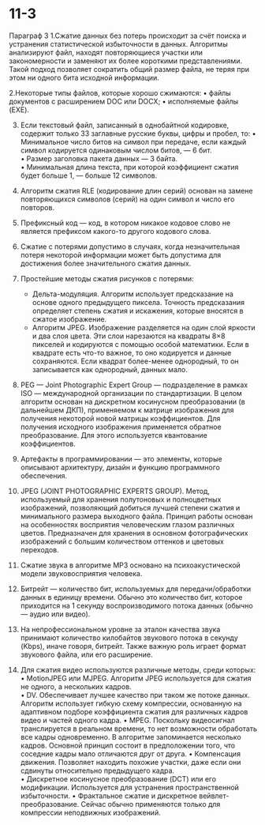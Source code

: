 # 11-3

Параграф 3
1.Сжатие данных без потерь происходит за счёт поиска и устранения статистической избыточности в данных. Алгоритмы анализируют файл, находят повторяющиеся участки или закономерности и заменяют их более короткими представлениями. Такой подход позволяет сократить общий размер файла, не теряя при этом ни одного бита исходной информации.

2.Некоторые типы файлов, которые хорошо сжимаются:
•	файлы документов с расширением DOC или DOCX; 
•	исполняемые файлы (EXE).

3. Если текстовый файл, записанный в однобайтной кодировке, содержит только 33 заглавные русские буквы, цифры и пробел, то:
•	Минимальное число битов на символ при передаче, если каждый символ кодируется одинаковым числом битов, — 6 бит.  
•	Размер заголовка пакета данных — 3 байта.  
•	Минимальная длина текста, при которой коэффициент сжатия будет больше 1, — больше 12 символов.  

4. Алгоритм сжатия RLE (кодирование длин серий) основан на замене повторяющихся символов (серий) на один символ и число его повторов.

5. Префиксный код — код, в котором никакое кодовое слово не является префиксом какого-то другого кодового слова.

6. Сжатие с потерями допустимо в случаях, когда незначительная потеря некоторой информации может быть допустима для достижения более значительного сжатия данных.

7. Простейшие методы сжатия рисунков с потерями:
   - Дельта-модуляция. Алгоритм использует предсказание на основе одного предыдущего пиксела. Точность предсказания определяет степень сжатия и искажения, которые вносятся в сжатое изображение.  
   - Алгоритм JPEG.  Изображение разделяется на один слой яркости и два слоя цвета. Эти слои нарезаются на квадраты 8×8 пикселей и кодируются с помощью особой математики. Если в квадрате есть что-то важное, то оно кодируется и данные сохраняются. Если квадрат более-менее однородный, то он записывается как однородный, данных мало.

8. PEG — Joint Photographic Expert Group — подразделение в рамках ISO — международной организации по стандартизации. В целом алгоритм основан на дискретном косинусном преобразовании (в дальнейшем ДКП), применяемом к матрице изображения для получения некоторой новой матрицы коэффициентов. Для получения исходного изображения применяется обратное преобразование. Для этого используется квантование коэффициентов.

9. Артефакты в программировании — это элементы, которые описывают архитектуру, дизайн и функцию программного обеспечения.

10. JPEG (JOINT PHOTOGRAPHIC EXPERTS GROUP). Метод, используемый для хранения полутоновых и полноцветных изображений, позволяющий добиться лучшей степени сжатия и минимального размера выходного файла. Принцип работы основан на особенностях восприятия человеческим глазом различных цветов. Предназначен для хранения в основном фотографических изображений с большим количеством оттенков и цветовых переходов.

11. Сжатие звука в алгоритме MP3 основано на психоакустической модели звуковосприятия человека.

12. Битрейт — количество бит, используемых для передачи/обработки данных в единицу времени.  Обычно это количество бит, которое приходится на 1 секунду воспроизводимого потока данных (обычно — аудио или видео).

13. На непрофессиональном уровне за эталон качества звука принимают количество килобайтов звукового потока в секунду (Kbps), иначе говоря, битрейт. Также важную роль играет формат звукового файла, или его расширение.

14. Для сжатия видео используются различные методы, среди которых:
•	MotionJPEG или MJPEG. Алгоритм JPEG используется для сжатия не одного, а нескольких кадров.  
•	DV. Обеспечивает лучшее качество при таком же потоке данных. Алгоритм использует гибкую схему компрессии, основанную на адаптивном подборе коэффициента сжатия для различных кадров видео и частей одного кадра. 
•	MPEG. Поскольку видеосигнал транслируется в реальном времени, то нет возможности обработать все кадры одновременно. В алгоритме запоминается несколько кадров. Основной принцип состоит в предположении того, что соседние кадры мало отличаются друг от друга. 
•	Компенсация движения. Позволяет находить похожие участки, даже если они сдвинуты относительно предыдущего кадра.  
•	Дискретное косинусное преобразование (DCT) или его модификации.  Используется для устранения пространственной избыточности. 
•	Фрактальное сжатие и дискретное вейвлет-преобразование. Сейчас обычно применяются только для компрессии неподвижных изображений.
